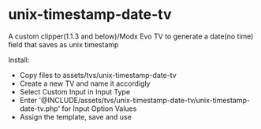 unix-timestamp-date-tv
=====================

A custom clipper(1.1.3 and below)/Modx Evo TV to generate a date(no time) field that saves as unix timestamp


Install:
- Copy files to assets/tvs/unix-timestamp-date-tv
- Create a new TV and name it accordigly
- Select Custom Input in Input Type
- Enter '@INCLUDE/assets/tvs/unix-timestamp-date-tv/unix-timestamp-date-tv.php' for Input Option Values
- Assign the template, save and use
